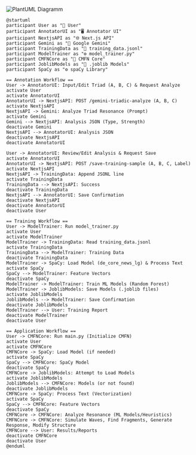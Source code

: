 ![PlantUML Diagramm](https://www.plantuml.com/plantuml/svg/dLRDRjD04BxxAKOze4HAsdkaefP0IghqHqbAZz7MdeGjzgxnhblICqSaVWM22nn0l08d7eONW4TWlFxRpKzRE5aUppSpEzytizvHcYKwZK8lfYVtUSo4XXE52J056ty-l_vgtZQSxxj2ICsqJ4xwXTlxRxz_lApjSD9t4OVuJ9-htUFI_yKhOzeyLq16rtSF8ovuuVZk0-n9EGknCBkkuuIHJSpkCyqAmDlde0lh920pfP0YT647Ci3GO8jp_lhqCQi_okmJdN_OZESkgdlGE-pA18j4txyO2sGcrt5VdeNyp2HHXVERdx1vRinvSkKYHZ7hpkrAb34C-5d24Yh3szukcykbW5EPF9c6yXAsjpt3LVkkpKa7-Y9EzTQ3W6SjuYo0ncuBxhMWsuGxCCIdAQgCHHREhz1ZlkONJACXkdwp0desuPIhOhC3nqUZCMpD33jjdUNYVflbaUkiTTGAwjMIe8WvkPsofgBg8H9tJFWKwJYHKQojG3d2AyJITgioOHHNi3ywEeJ6U1vZ2qOwGJ7JZvjUW8jXh68MU-d4ig7rKIoZtRNLt0pnWkDbJauLksPbn2xm_qXGX6oNscyh5iLXJK4B1kmCmvkPi4UA3X_7A09pz064D1OrtdRqd45S86EK-ZugPNV9mLxJ-wmPD61YofF8IF-V-c-PZRIpAIephvmXUoyGKQbOsWZhXiL6UivwMMhf44dPArRKRJlh5bcTnpYlQ_5YHMRVT60WgHJp3He1JdpQP1E1bseIph95GJEN4GTZQdHTdS5w-SPQhgU7JAUq8n-XJoGufEV0nL9M70SE1iMMXCQGYK16qAFI58t_8jfUjOLSIcIvRwSyH6NftePupgfUFisr-dC2kOLHe4mV5Zr3Z6MYRRWZcLLIfTaBkRz-uvVtKQ5K2aG2XKPVSCrPo6cBPXxDTP8juLvrhwqM1f-2G0mmQAxNG5rARZFGPUxjJ2vpkreZxNVGqigjRajQdRuadtv1Q0_0LAOYQAubRSN9RSr38rSnlp8atEhyD-hVpbd3odlFkl6g8TXwY6d25Vqia8nNmqSyIiCinoa9LhMWnsbfzn8sYr1eUjz34bdsdUB7KYYw3IasdywpIp7riugjo9LwoJiDjThAnUiSfbBFed9twBwW_yc_)


```PlanUML
@startuml
participant User as "👤 User"
participant AnnotatorUI as "🖥️ Annotator UI"
participant NextjsAPI as "🌐 Next.js API"
participant Gemini as "🔗 Google Gemini"
participant TrainingData as "📄 training_data.jsonl"
participant ModelTrainer as "⚙️ model_trainer.py"
participant CMFNCore as "🧠 CMFN Core"
participant JoblibModels as "💾 .joblib Models"
participant SpaCy as "⚙️ spaCy Library"

== Annotation Workflow ==
User -> AnnotatorUI: Input/Edit Triad (A, B, C) & Request Analyze
activate User
activate AnnotatorUI
AnnotatorUI -> NextjsAPI: POST /gemini-triadic-analyze (A, B, C)
activate NextjsAPI
NextjsAPI -> Gemini: Analyze Triad Resonance (Prompt)
activate Gemini
Gemini --> NextjsAPI: Analysis JSON (Type, Strength)
deactivate Gemini
NextjsAPI --> AnnotatorUI: Analysis JSON
deactivate NextjsAPI
deactivate AnnotatorUI

User -> AnnotatorUI: Review/Edit Analysis & Request Save
activate AnnotatorUI
AnnotatorUI -> NextjsAPI: POST /save-training-sample (A, B, C, Label)
activate NextjsAPI
NextjsAPI -> TrainingData: Append JSONL line
activate TrainingData
TrainingData --> NextjsAPI: Success
deactivate TrainingData
NextjsAPI --> AnnotatorUI: Save Confirmation
deactivate NextjsAPI
deactivate AnnotatorUI
deactivate User

== Training Workflow ==
User -> ModelTrainer: Run model_trainer.py
activate User
activate ModelTrainer
ModelTrainer -> TrainingData: Read training_data.jsonl
activate TrainingData
TrainingData --> ModelTrainer: Training Data
deactivate TrainingData
ModelTrainer -> SpaCy: Load Model (de_core_news_lg) & Process Text
activate SpaCy
SpaCy --> ModelTrainer: Feature Vectors
deactivate SpaCy
ModelTrainer -> ModelTrainer: Train ML Models (Random Forest)
ModelTrainer -> JoblibModels: Save Models (.joblib files)
activate JoblibModels
JoblibModels --> ModelTrainer: Save Confirmation
deactivate JoblibModels
ModelTrainer --> User: Training Report
deactivate ModelTrainer
deactivate User

== Application Workflow ==
User -> CMFNCore: Run main.py (Initialize CMFN)
activate User
activate CMFNCore
CMFNCore -> SpaCy: Load Model (if needed)
activate SpaCy
SpaCy --> CMFNCore: SpaCy Model
deactivate SpaCy
CMFNCore -> JoblibModels: Attempt to Load Models
activate JoblibModels
JoblibModels --> CMFNCore: Models (or not found)
deactivate JoblibModels
CMFNCore -> SpaCy: Process Text (Vectorization)
activate SpaCy
SpaCy --> CMFNCore: Feature Vectors
deactivate SpaCy
CMFNCore -> CMFNCore: Analyze Resonance (ML Models/Heuristics)
CMFNCore -> CMFNCore: Simulate Waves, Find Fragments, Generate Response, Modify Structure
CMFNCore --> User: Results/Reports
deactivate CMFNCore
deactivate User
@enduml

```
